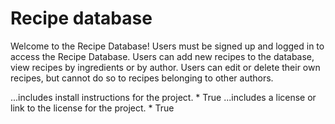 # Recipe database

Welcome to the Recipe Database! Users must be signed up and logged in to access the Recipe Database. Users can add new recipes to the database, view recipes by ingredients or by author. Users can edit or delete their own recipes, but cannot do so to recipes belonging to other authors.



...includes install instructions for the project. *
True
...includes a license or link to the license for the project. *
True
